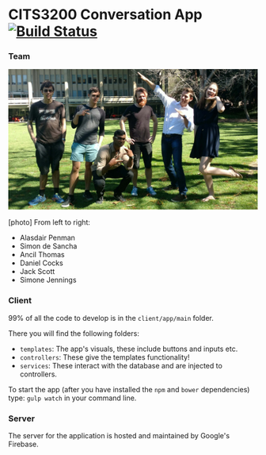 # CITS3200 Conversation App [![Build Status](https://travis-ci.org/jackrobertscott/cits3200-conversation-app.svg?branch=stage)](https://travis-ci.org/jackrobertscott/cits3200-conversation-app)

### Team

![Team](https://raw.githubusercontent.com/jackrobertscott/cits3200-conversation-app/stage/TEAM.jpg)

[photo] From left to right:

- Alasdair Penman
- Simon de Sancha
- Ancil Thomas
- Daniel Cocks
- Jack Scott
- Simone Jennings

### Client

99% of all the code to develop is in the `client/app/main` folder.

There you will find the following folders:
* `templates`: The app's visuals, these include buttons and inputs etc.
* `controllers`: These give the templates functionality!
* `services`: These interact with the database and are injected to controllers.

To start the app (after you have installed the `npm` and `bower` dependencies) type: `gulp watch` in your command line.

### Server

The server for the application is hosted and maintained by Google's Firebase.

